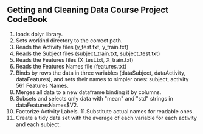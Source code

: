 ## Getting and Cleaning Data Course Project CodeBook

1. loads dplyr library.
2. Sets workind directory to the correct path.
3. Reads the Activity files (y_test.txt, y_train.txt)
4. Reads the Subject files (subject_train.txt, subject_test.txt)
5. Reads the Features files (X_test.txt, X_train.txt)
6. Reads the Features Names file (features.txt)
7. Binds by rows the data in three variables (dataSubject, dataActivity, dataFeatures), and sets their names to simpler ones: subject, activity 561 Features Names. 
8. Merges all data to a new dataframe binding it by columns.
9. Subsets and selects only data with "mean" and "std" strings in dataFeaturesNames$V2.
10. Factorize Activity Labels.
11.Substitute actual names for readable ones.
12. Create a tidy data set with the average of each variable for each activity and each subject.